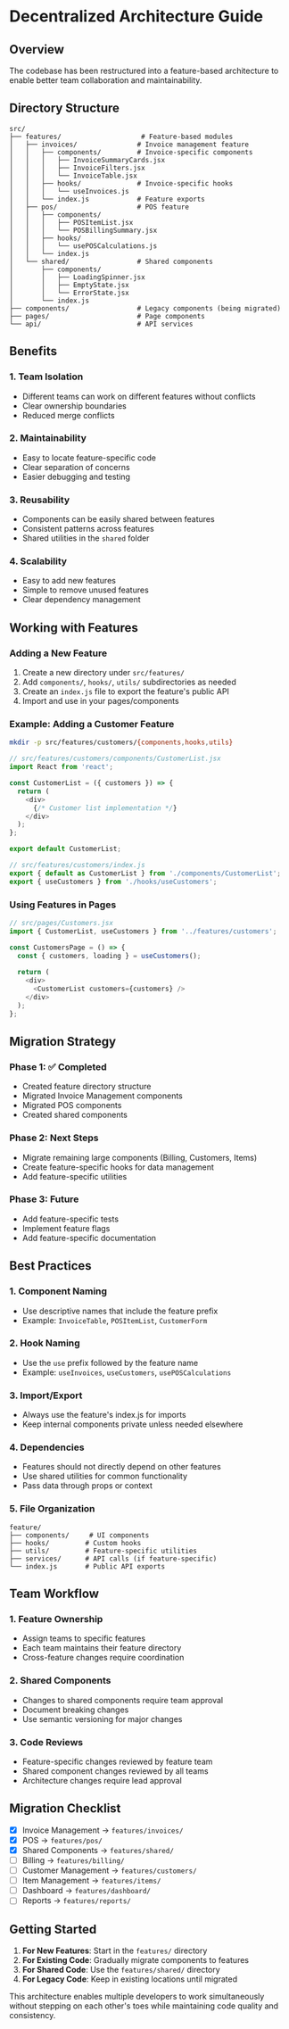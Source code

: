 # Decentralized Architecture Guide

## Overview
The codebase has been restructured into a feature-based architecture to enable better team collaboration and maintainability.

## Directory Structure

```
src/
├── features/                    # Feature-based modules
│   ├── invoices/               # Invoice management feature
│   │   ├── components/         # Invoice-specific components
│   │   │   ├── InvoiceSummaryCards.jsx
│   │   │   ├── InvoiceFilters.jsx
│   │   │   └── InvoiceTable.jsx
│   │   ├── hooks/              # Invoice-specific hooks
│   │   │   └── useInvoices.js
│   │   └── index.js            # Feature exports
│   ├── pos/                    # POS feature
│   │   ├── components/
│   │   │   ├── POSItemList.jsx
│   │   │   └── POSBillingSummary.jsx
│   │   ├── hooks/
│   │   │   └── usePOSCalculations.js
│   │   └── index.js
│   └── shared/                 # Shared components
│       ├── components/
│       │   ├── LoadingSpinner.jsx
│       │   ├── EmptyState.jsx
│       │   └── ErrorState.jsx
│       └── index.js
├── components/                 # Legacy components (being migrated)
├── pages/                      # Page components
└── api/                        # API services
```

## Benefits

### 1. **Team Isolation**
- Different teams can work on different features without conflicts
- Clear ownership boundaries
- Reduced merge conflicts

### 2. **Maintainability**
- Easy to locate feature-specific code
- Clear separation of concerns
- Easier debugging and testing

### 3. **Reusability**
- Components can be easily shared between features
- Consistent patterns across features
- Shared utilities in the `shared` folder

### 4. **Scalability**
- Easy to add new features
- Simple to remove unused features
- Clear dependency management

## Working with Features

### Adding a New Feature
1. Create a new directory under `src/features/`
2. Add `components/`, `hooks/`, `utils/` subdirectories as needed
3. Create an `index.js` file to export the feature's public API
4. Import and use in your pages/components

### Example: Adding a Customer Feature
```bash
mkdir -p src/features/customers/{components,hooks,utils}
```

```javascript
// src/features/customers/components/CustomerList.jsx
import React from 'react';

const CustomerList = ({ customers }) => {
  return (
    <div>
      {/* Customer list implementation */}
    </div>
  );
};

export default CustomerList;
```

```javascript
// src/features/customers/index.js
export { default as CustomerList } from './components/CustomerList';
export { useCustomers } from './hooks/useCustomers';
```

### Using Features in Pages
```javascript
// src/pages/Customers.jsx
import { CustomerList, useCustomers } from '../features/customers';

const CustomersPage = () => {
  const { customers, loading } = useCustomers();
  
  return (
    <div>
      <CustomerList customers={customers} />
    </div>
  );
};
```

## Migration Strategy

### Phase 1: ✅ Completed
- Created feature directory structure
- Migrated Invoice Management components
- Migrated POS components
- Created shared components

### Phase 2: Next Steps
- Migrate remaining large components (Billing, Customers, Items)
- Create feature-specific hooks for data management
- Add feature-specific utilities

### Phase 3: Future
- Add feature-specific tests
- Implement feature flags
- Add feature-specific documentation

## Best Practices

### 1. **Component Naming**
- Use descriptive names that include the feature prefix
- Example: `InvoiceTable`, `POSItemList`, `CustomerForm`

### 2. **Hook Naming**
- Use the `use` prefix followed by the feature name
- Example: `useInvoices`, `useCustomers`, `usePOSCalculations`

### 3. **Import/Export**
- Always use the feature's index.js for imports
- Keep internal components private unless needed elsewhere

### 4. **Dependencies**
- Features should not directly depend on other features
- Use shared utilities for common functionality
- Pass data through props or context

### 5. **File Organization**
```
feature/
├── components/     # UI components
├── hooks/         # Custom hooks
├── utils/         # Feature-specific utilities
├── services/      # API calls (if feature-specific)
└── index.js       # Public API exports
```

## Team Workflow

### 1. **Feature Ownership**
- Assign teams to specific features
- Each team maintains their feature directory
- Cross-feature changes require coordination

### 2. **Shared Components**
- Changes to shared components require team approval
- Document breaking changes
- Use semantic versioning for major changes

### 3. **Code Reviews**
- Feature-specific changes reviewed by feature team
- Shared component changes reviewed by all teams
- Architecture changes require lead approval

## Migration Checklist

- [x] Invoice Management → `features/invoices/`
- [x] POS → `features/pos/`
- [x] Shared Components → `features/shared/`
- [ ] Billing → `features/billing/`
- [ ] Customer Management → `features/customers/`
- [ ] Item Management → `features/items/`
- [ ] Dashboard → `features/dashboard/`
- [ ] Reports → `features/reports/`

## Getting Started

1. **For New Features**: Start in the `features/` directory
2. **For Existing Code**: Gradually migrate components to features
3. **For Shared Code**: Use the `features/shared/` directory
4. **For Legacy Code**: Keep in existing locations until migrated

This architecture enables multiple developers to work simultaneously without stepping on each other's toes while maintaining code quality and consistency.